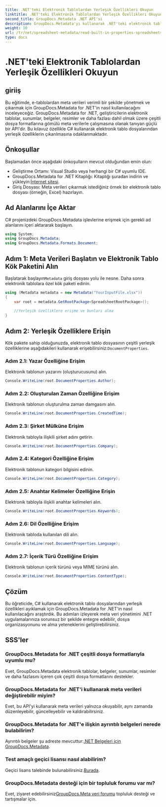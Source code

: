 ```yaml
---
title: .NET'teki Elektronik Tablolardan Yerleşik Özellikleri Okuyun
linktitle: .NET'teki Elektronik Tablolardan Yerleşik Özellikleri Okuyun
second_title: GroupDocs.Metadata .NET API'si
description: GroupDocs.Metadata'yı kullanarak .NET'teki elektronik tablolardan meta verileri nasıl çıkaracağınızı öğrenin ve uygulamalarınızda belge yönetimini ve organizasyonunu geliştirin.
weight: 10
url: /tr/net/spreadsheet-metadata/read-built-in-properties-spreadsheets/
type: docs
---
```

# .NET'teki Elektronik Tablolardan Yerleşik Özellikleri Okuyun

## giriiş
Bu eğitimde, e-tablolardan meta verileri verimli bir şekilde yönetmek ve çıkarmak için GroupDocs.Metadata for .NET'in nasıl kullanılacağını inceleyeceğiz. GroupDocs.Metadata for .NET, geliştiricilerin elektronik tablolar, sunumlar, belgeler, resimler ve daha fazlası dahil olmak üzere çeşitli dosya formatlarına gömülü meta verilerle çalışmasına olanak tanıyan güçlü bir API'dir. Bu kılavuz özellikle C# kullanarak elektronik tablo dosyalarından yerleşik özelliklerin çıkarılmasına odaklanmaktadır.
## Önkoşullar
Başlamadan önce aşağıdaki önkoşulların mevcut olduğundan emin olun:
- Geliştirme Ortamı: Visual Studio veya herhangi bir C# uyumlu IDE.
-  GroupDocs.Metadata for .NET Kitaplığı: Kitaplığı şuradan indirin ve yükleyin:[İnternet sitesi](https://releases.groupdocs.com/metadata/net/).
- Giriş Dosyası: Meta verileri çıkarmak istediğiniz örnek bir elektronik tablo dosyası (örneğin, Excel) hazırlayın.

## Ad Alanlarını İçe Aktar
C# projenizdeki GroupDocs.Metadata işlevlerine erişmek için gerekli ad alanlarını içeri aktararak başlayın.
```csharp
using System;
using GroupDocs.Metadata;
using GroupDocs.Metadata.Formats.Document;
```
## Adım 1: Meta Verileri Başlatın ve Elektronik Tablo Kök Paketini Alın
 Başlatarak başlayın`Metadata` giriş dosyası yolu ile nesne. Daha sonra elektronik tablolara özel kök paketi edinin.
```csharp
using (Metadata metadata = new Metadata("YourInputFile.xlsx"))
{
    var root = metadata.GetRootPackage<SpreadsheetRootPackage>();
    
    //Yerleşik özelliklere erişme ve bunları alma
}
```
## Adım 2: Yerleşik Özelliklere Erişin
 Kök pakete sahip olduğunuzda, elektronik tablo dosyasının çeşitli yerleşik özelliklerine aşağıdakileri kullanarak erişebilirsiniz:`DocumentProperties`.
### Adım 2.1: Yazar Özelliğine Erişim
Elektronik tablonun yazarını (oluşturucusunu) alın.
```csharp
Console.WriteLine(root.DocumentProperties.Author);
```
### Adım 2.2: Oluşturulan Zaman Özelliğine Erişim
Elektronik tablonun oluşturulma zaman damgasını alın.
```csharp
Console.WriteLine(root.DocumentProperties.CreatedTime);
```
### Adım 2.3: Şirket Mülküne Erişim
Elektronik tabloyla ilişkili şirket adını getirin.
```csharp
Console.WriteLine(root.DocumentProperties.Company);
```
### Adım 2.4: Kategori Özelliğine Erişim
Elektronik tablonun kategori bilgisini edinin.
```csharp
Console.WriteLine(root.DocumentProperties.Category);
```
### Adım 2.5: Anahtar Kelimeler Özelliğine Erişin
Elektronik tabloyla ilişkili anahtar kelimeleri alın.
```csharp
Console.WriteLine(root.DocumentProperties.Keywords);
```
### Adım 2.6: Dil Özelliğine Erişim
Elektronik tabloda kullanılan dili alın.
```csharp
Console.WriteLine(root.DocumentProperties.Language);
```
### Adım 2.7: İçerik Türü Özelliğine Erişim
Elektronik tablonun içerik türünü veya MIME türünü alın.
```csharp
Console.WriteLine(root.DocumentProperties.ContentType);
```

## Çözüm
Bu öğreticide, C# kullanarak elektronik tablo dosyalarından yerleşik özellikleri ayıklamak için GroupDocs.Metadata for .NET'in nasıl kullanılacağını araştırdık. Bu adımları izleyerek meta veri yönetimini .NET uygulamalarınıza sorunsuz bir şekilde entegre edebilir, dosya organizasyonunu ve alma yeteneklerini geliştirebilirsiniz.

## SSS'ler
### GroupDocs.Metadata for .NET çeşitli dosya formatlarıyla uyumlu mu?
Evet, GroupDocs.Metadata elektronik tablolar, belgeler, sunumlar, resimler ve daha fazlasını içeren çok çeşitli dosya formatlarını destekler.
### GroupDocs.Metadata for .NET'i kullanarak meta verileri değiştirebilir miyim?
Evet, bu API'yi kullanarak meta verileri yalnızca okuyabilir, aynı zamanda düzenleyebilir, güncelleyebilir ve kaldırabilirsiniz.
### GroupDocs.Metadata for .NET'e ilişkin ayrıntılı belgeleri nerede bulabilirim?
 Ayrıntılı belgeler şu adreste mevcuttur:[.NET Belgeleri için GroupDocs.Metadata](https://tutorials.groupdocs.com/metadata/net/).
### Test amaçlı geçici lisansı nasıl alabilirim?
 Geçici lisans talebinde bulunabilirsiniz.[Burada](https://purchase.groupdocs.com/temporary-license/).
### GroupDocs.Metadata desteği için bir topluluk forumu var mı?
 Evet, ziyaret edebilirsiniz[GroupDocs.Meta veri forumu](https://forum.groupdocs.com/c/metadata/14) topluluk desteği ve tartışmalar için.